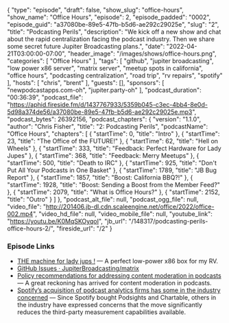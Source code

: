 {
  "type": "episode",
  "draft": false,
  "show_slug": "office-hours",
  "show_name": "Office Hours",
  "episode": 2,
  "episode_padded": "0002",
  "episode_guid": "a37080be-89e5-47fb-b5d6-ae292c29025e",
  "slug": "2",
  "title": "Podcasting Perils",
  "description": "We kick off a new show and chat about the rapid centralization facing the podcast industry. Then we share some secret future Jupiter Broadcasting plans.",
  "date": "2022-04-21T03:00:00-07:00",
  "header_image": "/images/shows/office-hours.png",
  "categories": [
    "Office Hours"
  ],
  "tags": [
    "github",
    "jupiter broadcasting",
    "low power x86 server",
    "matrix server",
    "meetup spots in california",
    "office hours",
    "podcasting centralization",
    "road trip",
    "rv repairs",
    "spotify"
  ],
  "hosts": [
    "chris",
    "brent"
  ],
  "guests": [],
  "sponsors": [
    "newpodcastapps.com-oh",
    "jupiter.party-oh"
  ],
  "podcast_duration": "00:36:39",
  "podcast_file": "https://aphid.fireside.fm/d/1437767933/5359b045-c3ec-4bb4-8e0d-5d98a374de56/a37080be-89e5-47fb-b5d6-ae292c29025e.mp3",
  "podcast_bytes": 26392156,
  "podcast_chapters": {
    "version": "1.1.0",
    "author": "Chris Fisher",
    "title": "2: Podcasting Perils",
    "podcastName": "Office Hours",
    "chapters": [
      {
        "startTime": 0,
        "title": "Intro"
      },
      {
        "startTime": 23,
        "title": "The Office of the FUTURE!"
      },
      {
        "startTime": 62,
        "title": "Hell on Wheels"
      },
      {
        "startTime": 333,
        "title": "Feedback: Perfect Hardware for Lady Jupes"
      },
      {
        "startTime": 368,
        "title": "Feedback: Merry Meetups"
      },
      {
        "startTime": 500,
        "title": "Death to IRC"
      },
      {
        "startTime": 925,
        "title": "Don't Put All Your Podcasts in One Basket"
      },
      {
        "startTime": 1789,
        "title": "JB Bug Report"
      },
      {
        "startTime": 1857,
        "title": "Boost: California BBQ?!"
      },
      {
        "startTime": 1928,
        "title": "Boost: Sending a Boost from the Member Feed?"
      },
      {
        "startTime": 2079,
        "title": "What is Office Hours?"
      },
      {
        "startTime": 2152,
        "title": "Outro"
      }
    ]
  },
  "podcast_alt_file": null,
  "podcast_ogg_file": null,
  "video_file": "http://201406.jb-dl.cdn.scaleengine.net/office/2022/office-002.mp4",
  "video_hd_file": null,
  "video_mobile_file": null,
  "youtube_link": "https://youtu.be/K0MqSKOyqoI",
  "jb_url": "/148317/podcasting-perils-office-hours-2/",
  "fireside_url": "/2"
}


### Episode Links

  * [THE machine for lady jups !](https://paste.docs.lol/code/HawsRealty "THE machine for lady jups !") — A perfect low-power x86 box for my RV.
  * [GitHub Issues · JupiterBroadcasting/matrix](https://github.com/JupiterBroadcasting/matrix/issues "GitHub Issues · JupiterBroadcasting/matrix")
  * [Policy recommendations for addressing content moderation in podcasts](https://www.brookings.edu/techstream/policy-recommendations-for-addressing-content-moderation-in-podcasts/ "Policy recommendations for addressing content moderation in podcasts") — A great reckoning has arrived for content moderation in podcasts. 
  * [Spotify’s acquisition of podcast analytics firms has some in the industry concerned](https://www.morningbrew.com/marketing/stories/2022/04/15/spotify-s-acquisition-of-podcast-analytics-firms-has-some-in-the-industry-concerned "Spotify’s acquisition of podcast analytics firms has some in the industry concerned") — Since Spotify bought Podsights and Chartable, others in the industry have expressed concerns that the move significantly reduces the third-party measurement capabilities available.


